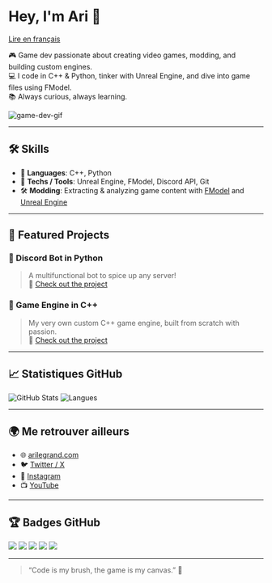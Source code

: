 # Hey, I'm Ari 👋
[Lire en français](./README_FR.md)


🎮 Game dev passionate about creating video games, modding, and building custom engines.  
💻 I code in C++ & Python, tinker with Unreal Engine, and dive into game files using FModel.  
📚 Always curious, always learning.

![game-dev-gif](https://media.giphy.com/media/LHZyixOnHwDDy/giphy.gif)

---

## 🛠️ Skills

- 🧠 **Languages**: C++, Python  
- 🧰 **Techs / Tools**: Unreal Engine, FModel, Discord API, Git  
- 🛠️ **Modding**: Extracting & analyzing game content with [FModel](https://fmodel.app/) and [Unreal Engine](https://www.unrealengine.com/)

---

## 🚀 Featured Projects

### 🐍 Discord Bot in Python  
> A multifunctional bot to spice up any server!  
🔗 [Check out the project](https://github.com/AriLeGrand/discordbot)

### 🧱 Game Engine in C++  
> My very own custom C++ game engine, built from scratch with passion.  
🔗 [Check out the project](https://github.com/AriLeGrand/Dark-Matter-Engine)

---

## 📈 Statistiques GitHub

![GitHub Stats](https://github-readme-stats.vercel.app/api?username=AriLeGrand&show_icons=true&theme=tokyonight)
![Langues](https://github-readme-stats.vercel.app/api/top-langs/?username=AriLeGrand&layout=compact&theme=tokyonight)

---

## 🌍 Me retrouver ailleurs

- 🌐 [arilegrand.com](https://arilegrand.com)
- 🐦 [Twitter / X](https://twitter.com/arilegrand)
- 📸 [Instagram](https://instagram.com/ari.legrand)
- 📺 [YouTube](https://youtube.com/@arilegrand)
---

## 🏆 Badges GitHub

![](https://img.shields.io/badge/-C++-00599C?style=flat-square&logo=c%2B%2B&logoColor=white)
![](https://img.shields.io/badge/-Python-3776AB?style=flat-square&logo=python&logoColor=white)
![](https://img.shields.io/badge/-Unreal%20Engine-0E1128?style=flat-square&logo=unrealengine&logoColor=white)
![](https://img.shields.io/badge/-FModel-FF3D00?style=flat-square&logoColor=white)
![](https://img.shields.io/github/followers/AriLeGrand?style=social)

---
> “Code is my brush, the game is my canvas.” 🎨
